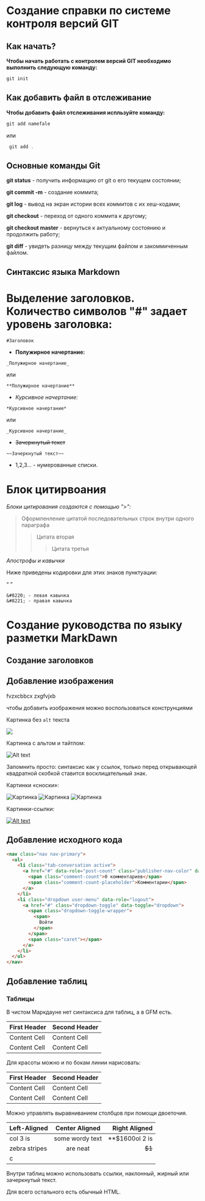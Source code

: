 # Создание справки по системе контроля версий GIT


## Как начать?
**Чтобы начать работать с контролем версий GIT необходимо выполнить следующую команду:**

```CS
git init
```

## Как добавить файл в отслеживание

**Чтобы добавить файл отслеживания испльзуйте команду:**
```CS
git add namefale
```
или
```cs
 git add .
```
## Основные команды Git
**git status** - получить информацию от git о его текущем состоянии;

**git commit -m** - создание коммита;

**git log** - вывод на экран истории всех коммитов с их хеш-кодами;

**git checkout** - переход от одного коммита к другому;

**git checkout master** - вернуться к актуальному состоянию и продолжить работу;

**git diff** - увидеть разницу между текущим файлом и закоммиченным файлом.

## Синтаксис языка Markdown

# Выделение заголовков. Количество символов "#" задает уровень заголовка:

```
#Заголовок
```
* **Полужирное начертание:** 
```
_Полужирное начертание_
```
или
```
**Полужирное начертание**
```
* *Курсивное начертание:*
```
*Курсивное начертание*
```
или
```
_Курсивное начертание_
```
* ~~Зачеркнутый текст~~
```
~~Зачеркнутый текст~~
```
* 1,2,3... - нумерованные списки.

# Блок цитирвоания 
*Блоки цитирования создаются с помощью ">":*

> Оформленление цитатой последовательных строк внутри одного параграфа
>> Цитата вторая
>>> Цитата третья

*Апострофы и кавычки*

Ниже приведены кодировки для этих знаков пунктуации:

&#8220;    &#8221;
```
&#8220; - левая кавычка
&#8221; - правая кавычка
```

# Создание руководства по языку разметки MarkDawn

## Создание заголовков


## Добавление изображения
fvzxcbbcx
zxgfvjxb

чтобы добавить изображения можно воспользоваться конструнциями

Картинка без `alt` текста

![](//placehold.it/150x100)

Картинка с альтом и тайтлом:

![Alt text](https://damion.top/uploads/posts/2022-02/1645062735_40-damion-club-p-gornie-tsveti-priroda-47.jpg)


Запомнить просто: синтаксис как у ссылок, только перед открывающей квадратной скобкой ставится восклицательный знак.

Картинки «сноски»:

![Картинка][image1]
![Картинка][image2]
![Картинка][image3]

[image1]: //placehold.it/250x100
[image2]: //placehold.it/200x100
[image3]: //placehold.it/150x100

Картинки-ссылки:

[![Alt text](//placehold.it/150x100)](http://example.com/)


## Добавление исходного кода
```html
<nav class="nav nav-primary">
  <ul>
    <li class="tab-conversation active">
      <a href="#" data-role="post-count" class="publisher-nav-color" data-nav="conversation">
        <span class="comment-count">0 комментариев</span>
        <span class="comment-count-placeholder">Комментарии</span>
      </a>
    </li>
    <li class="dropdown user-menu" data-role="logout">
      <a href="#" class="dropdown-toggle" data-toggle="dropdown">
        <span class="dropdown-toggle-wrapper">
          <span>
            Войти
          </span>
        </span>
        <span class="caret"></span>
      </a>
    </li>
  </ul>
</nav>
```


## Добавление таблиц


### Таблицы

В чистом Маркдауне нет синтаксиса для таблиц, а в GFM есть.

First Header  | Second Header
------------- | -------------
Content Cell  | Content Cell
Content Cell  | Content Cell

Для красоты можно и по бокам линии нарисовать:

| First Header  | Second Header |
| ------------- | ------------- |
| Content Cell  | Content Cell  |
| Content Cell  | Content Cell  |

Можно управлять выравниванием столбцов при помощи двоеточия.

| Left-Aligned  | Center Aligned  | Right Aligned |
|:------------- |:---------------:| -------------:|
| col 3 is      | some wordy text |     **$1600ol 2 is      | centered        |         $12   |
| zebra stripes | are neat        |        ~~$1~~ |** |
| c
Внутри таблиц можно использовать ссылки, наклонный, жирный или зачеркнутый текст.

Для всего остального есть обычный HTML.